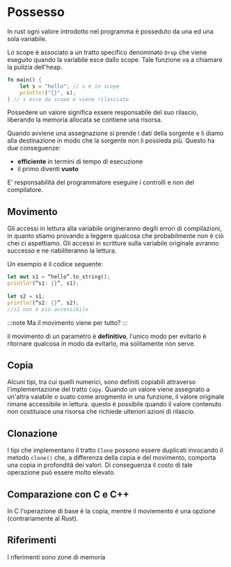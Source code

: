 # Possesso

In rust ogni valore introdotto nel programma è posseduto da una ed una sola variabile.

Lo scope è associato a un tratto specifico denominato `Drop` che viene eseguito quando la variabile esce dallo scope. Tale funzione va a chiamare la pulizia dell'heap.

```rust
fn main() {
	let s = "hello"; // s è in scope
	println!("{}", s);
} // s esce da scope e viene rilasciato
```

Possedere un valore significa essere responsabile del suo rilascio, liberando la memoria allocata se contiene una risorsa.

Quando avviene una assegnazione si prende i dati della sorgente e li diamo alla destinazione in modo che la sorgente non li possieda più. Questo ha due conseguenze:

- **efficiente** in termini di tempo di esecuzione
- il primo diventi **vuoto** 

E' responsabilità del programmatore eseguire i controlli e non del compilatore.

## Movimento


Gli accessi in lettura alla variabile origineranno deglli errori di compilazioni, in quanto stiamo provando a leggere qualcosa che probabilmente non è ciò chei ci aspettiamo. Gli accessi in scritture sulla variabile originale avranno successo e ne riabiliteranno la lettura.

Un esempio è il codice seguente:

```rust
let mut s1 = “hello”.to_string();
println!(“s1: {}”, s1);  
   
let s2 = s1;
println!(“s2: {}”, s2);
//s1 non è più accessibile
```

:::note
Ma il movimento viene per tutto?
:::

il movimento di un parametro è **definitivo**, l'unico modo per evitarlo è ritornare qualcosa in modo da evitarlo, ma solitamente non serve.

## Copia

Alcuni tipi, tra cui quelli numerici, sono definiti copiabili attraverso l'implementazione del tratto `Copy`. Quando un valore viene assegnato a un'altra vaiabile o suato come arogmento in una funzione, il valore originale rimane accessibile in lettura. questo è possibile quando il valore contenuto non costituisce una risorsa che richiede ulteriori azioni di rilascio.

## Clonazione

I tipi che implementano il tratto `Clone` possono essere duplicati invocando il metodo `clone()` che, a differenza della copia e del movimento, comporta una copia in profondità dei valori. Di conseguenza il costo di tale operazione può essere molto elevato.

## Comparazione con C e C++

In C l'operazione di base è la copia, mentre il moviemento è una opzione (contrariamente al Rust).

## Riferimenti

I riferimenti sono zone di memoria